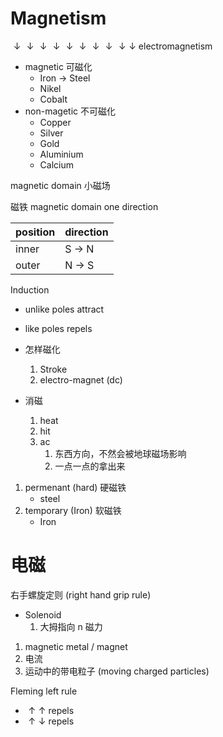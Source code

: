 # Magnetism
$\downarrow\downarrow\downarrow\downarrow\downarrow\downarrow\downarrow\downarrow\downarrow\downarrow$
electromagnetism

- magnetic 可磁化
	- Iron $\rightarrow$ Steel
	- Nikel
	- Cobalt
- non-magetic 不可磁化
	- Copper
	- Silver
	- Gold
	- Aluminium
	- Calcium

magnetic domain 小磁场

磁铁 magnetic domain one direction

| position | direction |
| -------- | --------- |
| inner    | S $\to$ N |
| outer    | N $\to$ S |

Induction
- unlike poles attract
- like poles repels

- 怎样磁化
	1. Stroke
	2. electro-magnet (dc)
- 消磁
	1. heat
	2. hit
	3. ac
		1. 东西方向，不然会被地球磁场影响
		2. 一点一点的拿出来

1. permenant (hard) 硬磁铁
	- steel
2. temporary (Iron) 软磁铁
	- Iron

# 电磁

右手螺旋定则 (right hand grip rule)
- Solenoid
	1. 大拇指向 n
磁力
1. magnetic metal / magnet
2. 电流
3. 运动中的带电粒子 (moving charged particles)

Fleming left rule

- $\uparrow\uparrow$ repels
- $\uparrow\downarrow$ repels

